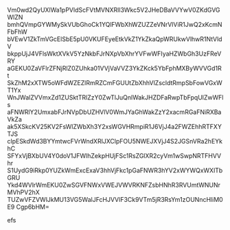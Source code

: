 Vm0wd2QyUXlWa1pPVldScFVtMVNXRll3Wkc5V2JHeDBaVVYwV0ZKdGVGWlZN
bmhQVmpGYWMySkVUbGhoCk1YQlFWbXhWZUZZeVNrVlViR1JwQ2xKcmNFbFhW
bVEwV1ZkTmVGcElSbE5pU0VKUFEyeEtkVkZ1YkZkaQpWRUkwVlhwR1NtVldV
bkppUjJ4VFlsWktXVkV5YzNkbFJrNXpVbXhrYVFwWFIyaHZWbGh3UzFReVRY
aGEKU0ZaVFlrZFNjRlZ0ZUhka01VVjVaVVZ3YkZKck5YbFphMXByWVVGd1Rt
SkZhM2xXTW5oWFdWZEZlRmRZCmFGUUtZbXhhVlZscldtRmpSbFowVGxWT1Yx
WnJWalZVVmxZd1ZUSktTRlZzY0ZwTlJuQnlWakJHZDFaRwpTbFpqUlZwWFls
aFNWRlY2UmxabFJrNVpDbUZHVlV0WmJYaGhWakZzY2xacmRGaFNiRXBaVkZa
ak5XSkcKV25KV2FsWlZWbXh3Y2xsWGVHRmpiR1J6VjJ4a2FWZEhhRTFXYTJS
clpESkdWd3BYYmtwcFVrWndXRlJXClpFOU5NWEJXVjJ4S2JGSnVRa2hEYkhC
SFYxVjBXbUV4Y0doV1JFWlhZekpHUjFSc1RsZGlXR2cyVm1wSwpNRTFHVVhr
S1UydG9iRkp0YUZkWmExcExaV3hhVjFkc1pGaFNWR3hYV2xWYWQxWXlTbGRU
Ykd4WVlrWmEKU0ZwSGVFNWxVWEJVWVRKNFZsbHNhR3RVUmtWNUNrMVhPV2hX
TUZwVFZVWlJkMU13VG5WalJFcHJVVlF3Ck9VTm5jR3RsYm1zOUNncHliM0E9
Cgp6bHM=

efs
